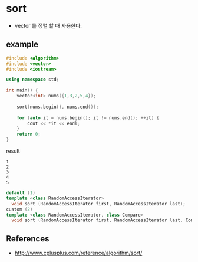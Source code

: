 # sort
* vector 를 정렬 할 때 사용한다.

## example
```cpp
#include <algorithm>
#include <vector>
#include <iostream>

using namespace std;

int main() {
    vector<int> nums({1,3,2,5,4});
    
    sort(nums.begin(), nums.end());
    
    for (auto it = nums.begin(); it != nums.end(); ++it) {
        cout << *it << endl;
    }
    return 0;
}
```

result
```
1
2
3
4
5
```

```cpp
default (1)	
template <class RandomAccessIterator>
  void sort (RandomAccessIterator first, RandomAccessIterator last);
custom (2)	
template <class RandomAccessIterator, class Compare>
  void sort (RandomAccessIterator first, RandomAccessIterator last, Compare comp);
```

## References
* http://www.cplusplus.com/reference/algorithm/sort/